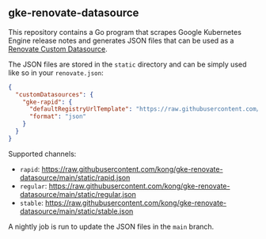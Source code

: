## gke-renovate-datasource

This repository contains a Go program that scrapes Google Kubernetes Engine release notes
and generates JSON files that can be used as a [Renovate Custom Datasource][renovate-custom-datasource].

The JSON files are stored in the `static` directory and can be simply used like so in your `renovate.json`:

```json
{
  "customDatasources": {
    "gke-rapid": {
      "defaultRegistryUrlTemplate": "https://raw.githubusercontent.com/kong/gke-renovate-datasource/main/static/rapid.json",
      "format": "json"
    }
  }
}
```

Supported channels:

- `rapid`: https://raw.githubusercontent.com/kong/gke-renovate-datasource/main/static/rapid.json
- `regular`: https://raw.githubusercontent.com/kong/gke-renovate-datasource/main/static/regular.json
- `stable`: https://raw.githubusercontent.com/kong/gke-renovate-datasource/main/static/stable.json

A nightly job is run to update the JSON files in the `main` branch.

[renovate-custom-datasource]: https://docs.renovatebot.com/modules/datasource/custom/
